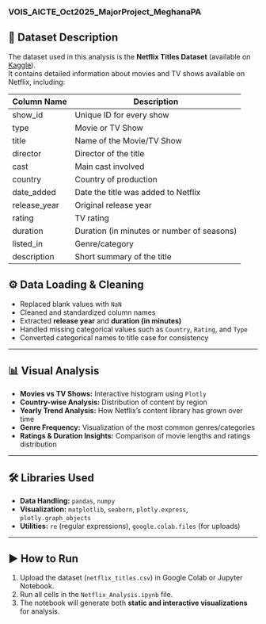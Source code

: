 ### VOIS_AICTE_Oct2025_MajorProject_MeghanaPA
## 📂 Dataset Description
The dataset used in this analysis is the **Netflix Titles Dataset** (available on [Kaggle](https://www.kaggle.com/shivamb/netflix-shows)).  
It contains detailed information about movies and TV shows available on Netflix, including:  

| Column Name | Description |
|--------------|-------------|
| show_id | Unique ID for every show |
| type | Movie or TV Show |
| title | Name of the Movie/TV Show |
| director | Director of the title |
| cast | Main cast involved |
| country | Country of production |
| date_added | Date the title was added to Netflix |
| release_year | Original release year |
| rating | TV rating |
| duration | Duration (in minutes or number of seasons) |
| listed_in | Genre/category |
| description | Short summary of the title |

## ⚙️ Data Loading & Cleaning
- Replaced blank values with `NaN`  
- Cleaned and standardized column names  
- Extracted **release year** and **duration (in minutes)**  
- Handled missing categorical values such as `Country`, `Rating`, and `Type`  
- Converted categorical names to title case for consistency  

---

## 📊 Visual Analysis
- **Movies vs TV Shows:** Interactive histogram using `Plotly`  
- **Country-wise Analysis:** Distribution of content by region  
- **Yearly Trend Analysis:** How Netflix’s content library has grown over time  
- **Genre Frequency:** Visualization of the most common genres/categories  
- **Ratings & Duration Insights:** Comparison of movie lengths and ratings distribution  

---

## 🛠️ Libraries Used
- **Data Handling:** `pandas`, `numpy`  
- **Visualization:** `matplotlib`, `seaborn`, `plotly.express`, `plotly.graph_objects`  
- **Utilities:** `re` (regular expressions), `google.colab.files` (for uploads)  

---

## ▶️ How to Run
1. Upload the dataset (`netflix_titles.csv`) in Google Colab or Jupyter Notebook.  
2. Run all cells in the `Netflix_Analysis.ipynb` file.  
3. The notebook will generate both **static and interactive visualizations** for analysis. 

